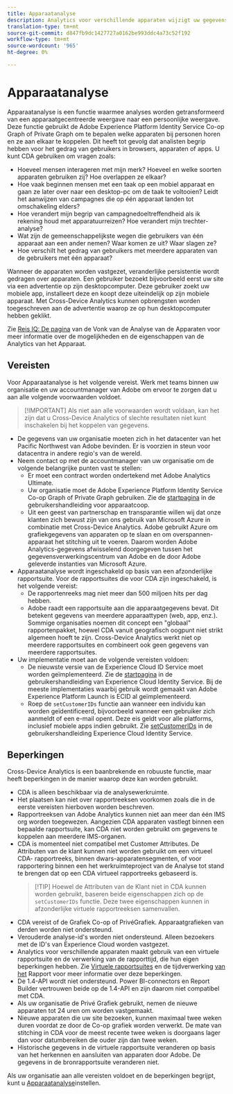 ```yaml
---
title: Apparaatanalyse
description: Analytics voor verschillende apparaten wijzigt uw gegevens van apparaatfocus naar persoonlijke focus door apparaatgegevens aan elkaar te hechten.
translation-type: tm+mt
source-git-commit: d847fb9dc1427727a0162be993ddc4a73c52f192
workflow-type: tm+mt
source-wordcount: '965'
ht-degree: 0%

---
```



# Apparaatanalyse

Apparaatanalyse is een functie waarmee analyses worden getransformeerd van een apparaatgecentreerde weergave naar een persoonlijke weergave. Deze functie gebruikt de Adobe Experience Platform Identity Service Co-op Graph of Private Graph om te bepalen welke apparaten bij personen horen en ze aan elkaar te koppelen. Dit heeft tot gevolg dat analisten begrip hebben voor het gedrag van gebruikers in browsers, apparaten of apps. U kunt CDA gebruiken om vragen zoals:

* Hoeveel mensen interageren met mijn merk? Hoeveel en welke soorten apparaten gebruiken zij? Hoe overlappen ze elkaar?
* Hoe vaak beginnen mensen met een taak op een mobiel apparaat en gaan ze later over naar een desktop-pc om de taak te voltooien? Leidt het aanwijzen van campagnes die op één apparaat landen tot omschakeling elders?
* Hoe verandert mijn begrip van campagnedoeltreffendheid als ik rekening houd met apparatuurreizen? Hoe verandert mijn trechter-analyse?
* Wat zijn de gemeenschappelijkste wegen die gebruikers van één apparaat aan een ander nemen? Waar komen ze uit? Waar slagen ze?
* Hoe verschilt het gedrag van gebruikers met meerdere apparaten van de gebruikers met één apparaat?

Wanneer de apparaten worden vastgezet, veranderlijke persistentie wordt gedragen over apparaten. Een gebruiker bezoekt bijvoorbeeld eerst uw site via een advertentie op zijn desktopcomputer. Deze gebruiker zoekt uw mobiele app, installeert deze en koopt deze uiteindelijk op zijn mobiele apparaat. Met Cross-Device Analytics kunnen opbrengsten worden toegeschreven aan de advertentie waarop ze op hun desktopcomputer hebben geklikt.

Zie [Reis IQ: De pagina](http://adobe.ly/aacda) van de Vonk van de Analyse van de Apparaten voor meer informatie over de mogelijkheden en de eigenschappen van de Analytics van het Apparaat.

## Vereisten

Voor Apparaatanalyse is het volgende vereist. Werk met teams binnen uw organisatie en uw accountmanager van Adobe om ervoor te zorgen dat u aan alle volgende voorwaarden voldoet.

>[!IMPORTANT] Als niet aan alle voorwaarden wordt voldaan, kan het zijn dat u Cross-Device Analytics of slechte resultaten niet kunt inschakelen bij het koppelen van gegevens.

* De gegevens van uw organisatie moeten zich in het datacenter van het Pacific Northwest van Adobe bevinden. Er is voorzien in steun voor datacentra in andere regio&#39;s van de wereld.
* Neem contact op met de accountmanager van uw organisatie om de volgende belangrijke punten vast te stellen:
   * Er moet een contract worden ondertekend met Adobe Analytics Ultimate.
   * Uw organisatie moet de Adobe Experience Platform Identity Service Co-op Graph of Private Graph gebruiken. Zie de [startpagina](https://docs.adobe.com/content/help/en/device-co-op/using/home.html) in de gebruikershandleiding voor apparaatcoop.
   * Uit een geest van partnerschap en transparantie willen wij dat onze klanten zich bewust zijn van ons gebruik van Microsoft Azure in combinatie met Cross-Device Analytics. Adobe gebruikt Azure om grafiekgegevens van apparaten op te slaan en om overspannen-apparaat het stitching uit te voeren. Daarom worden Adobe Analytics-gegevens afwisselend doorgegeven tussen het gegevensverwerkingscentrum van Adobe en de door Adobe geleverde instanties van Microsoft Azure.
* Apparaatanalyse wordt ingeschakeld op basis van een afzonderlijke rapportsuite. Voor de rapportsuites die voor CDA zijn ingeschakeld, is het volgende vereist:
   * De rapportenreeks mag niet meer dan 500 miljoen hits per dag hebben.
   * Adobe raadt een rapportsuite aan die apparaatgegevens bevat. Dit betekent gegevens van meerdere apparaattypen (web, app, enz.). Sommige organisaties noemen dit concept een &quot;globaal&quot; rapportenpakket, hoewel CDA vanuit geografisch oogpunt niet strikt algemeen hoeft te zijn. Cross-Device Analytics werkt niet op meerdere rapportsuites en combineert ook geen gegevens van meerdere rapportsuites.
* Uw implementatie moet aan de volgende vereisten voldoen:
   * De nieuwste versie van de Experience Cloud ID Service moet worden geïmplementeerd. Zie de [startpagina](https://docs.adobe.com/content/help/en/id-service/using/home.html) in de gebruikershandleiding van Experience Cloud Identity Service. Bij de meeste implementaties waarbij gebruik wordt gemaakt van Adobe Experience Platform Launch is ECID al geïmplementeerd.
   * Roep de `setCustomerIDs` functie aan wanneer een individu kan worden geïdentificeerd, bijvoorbeeld wanneer een gebruiker zich aanmeldt of een e-mail opent. Deze eis geldt voor alle platforms, inclusief mobiele apps indien gebruikt. Zie [setCustomerIDs](https://docs.adobe.com/content/help/en/id-service/using/id-service-api/methods/setcustomerids.html) in de gebruikershandleiding Experience Cloud Identity Service.

## Beperkingen

Cross-Device Analytics is een baanbrekende en robuuste functie, maar heeft beperkingen in de manier waarop deze kan worden gebruikt.

* CDA is alleen beschikbaar via de analysewerkruimte.
* Het plaatsen kan niet over rapportreeksen voorkomen zoals die in de eerste vereisten hierboven worden beschreven.
* Rapportreeksen van Adobe Analytics kunnen niet aan meer dan één IMS org worden toegewezen. Aangezien CDA apparaten vastlegt binnen een bepaalde rapportsuite, kan CDA niet worden gebruikt om gegevens te koppelen aan meerdere IMS-organen.
* CDA is momenteel niet compatibel met Customer Attributes. De Attributen van de klant kunnen niet worden gebruikt om een virtueel CDA- rapportreeks, binnen dwars-apparatensegmenten, of voor rapportering binnen een het werkruimteproject van de Analyse tot stand te brengen dat op een CDA virtueel rapportreeks gebaseerd is.
   > [!TIP] Hoewel de Attributen van de Klant niet in CDA kunnen worden gebruikt, baseren beide eigenschappen zich op de `setCustomerIDs` functie. Deze twee eigenschappen kunnen in afzonderlijke virtuele rapportreeksen samenvallen.
* CDA vereist of de Grafiek Co-op of PrivéGrafiek. Apparaatgrafieken van derden worden niet ondersteund.
* Verouderde analyse-id&#39;s worden niet ondersteund. Alleen bezoekers met de ID&#39;s van Experience Cloud worden vastgezet.
* Analytics voor verschillende apparaten maakt gebruik van een virtuele rapportsuite en de verwerking van de rapporttijd, die hun eigen beperkingen hebben. Zie [Virtuele rapportsuites](../vrs/vrs-about.md) en de tijdverwerking [van het](../vrs/vrs-report-time-processing.md) Rapport voor meer informatie over deze beperkingen.
* De 1.4-API wordt niet ondersteund. Power BI-connectors en Report Builder vertrouwen beide op de 1.4-API en zijn daarom niet compatibel met CDA.
* Als uw organisatie de Privé Grafiek gebruikt, nemen de nieuwe apparaten tot 24 uren om worden vastgemaakt.
* Nieuwe apparaten die uw site bezoeken, kunnen maximaal twee weken duren voordat ze door de Co-op grafiek worden verwerkt. De mate van stitching in CDA voor de meest recente twee weken is doorgaans lager dan voor datumbereiken die ouder zijn dan twee weken.
* Historische gegevens in de virtuele rapportsuite veranderen op basis van het herkennen en aansluiten van apparaten door Adobe. De gegevens in de bronrapportsuite veranderen niet.

Als uw organisatie aan alle vereisten voldoet en de beperkingen begrijpt, kunt u [Apparaatanalyse](cda-setup.md)instellen.
